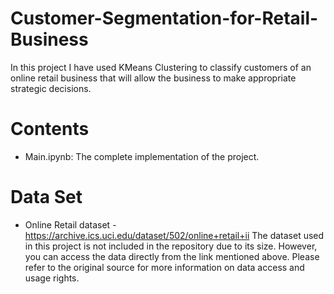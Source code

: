 # Customer-Segmentation-for-Retail-Business

In this project I have used KMeans Clustering to classify customers of an online retail business that will allow the business to make appropriate strategic decisions.

# Contents

 - Main.ipynb: The complete implementation of the project.

# Data Set
 
 - Online Retail dataset - https://archive.ics.uci.edu/dataset/502/online+retail+ii
The dataset used in this project is not included in the repository due to its size. However, you can access the data directly from the link mentioned above. Please refer to the original source for more information on data access and usage rights.
